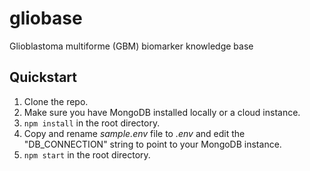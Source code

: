 # gliobase

Glioblastoma multiforme (GBM) biomarker knowledge base

## Quickstart
1. Clone the repo.
2. Make sure you have MongoDB installed locally or a cloud instance.
3. ```npm install``` in the root directory.
4. Copy and rename *sample.env* file to *.env* and edit the "DB_CONNECTION" string to point to your MongoDB instance.
5. ```npm start``` in the root directory.

